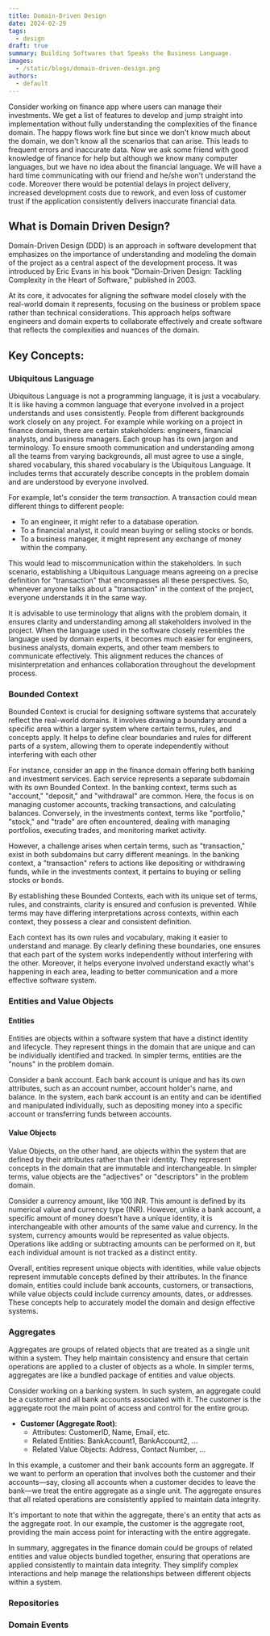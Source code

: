 ```yaml
---
title: Domain-Driven Design
date: 2024-02-29
tags:
  - design
draft: true
summary: Building Softwares that Speaks the Business Language.
images:
  - /static/blogs/domain-driven-design.png
authors:
  - default
---
```


Consider working on finance app where users can manage their investments. We get a list of features to develop and jump straight into implementation without fully understanding the complexities of the finance domain. The happy flows work fine but since we don't know much about the domain, we don't know all the scenarios that can arise. This leads to frequent errors and inaccurate data. Now we ask some friend with good knowledge of finance for help but although we know many computer languages, but we have no idea about the financial language. We will have a hard time communicating with our friend and he/she won't understand the code. Moreover there would be potential delays in project delivery, increased development costs due to rework, and even loss of customer trust if the application consistently delivers inaccurate financial data.

## What is Domain Driven Design?

Domain-Driven Design (DDD) is an approach in software development that emphasizes on the importance of understanding and modeling the domain of the project as a central aspect of the development process. It was introduced by Eric Evans in his book "Domain-Driven Design: Tackling Complexity in the Heart of Software," published in 2003.

At its core, it advocates for aligning the software model closely with the real-world domain it represents, focusing on the business or problem space rather than technical considerations. This approach helps software engineers and domain experts to collaborate effectively and create software that reflects the complexities and nuances of the domain.

## Key Concepts:

### Ubiquitous Language

Ubiquitous Language is not a programming language, it is just a vocabulary. It is like having a common language that everyone involved in a project understands and uses consistently. People from different backgrounds work closely on any project. For example while working on a project in finance domain, there are certain stakeholders: engineers, financial analysts, and business managers. Each group has its own jargon and terminology.
To ensure smooth communication and understanding among all the teams from varying backgrounds, all must agree to use a single, shared vocabulary, this shared vocabulary is the Ubiquitous Language. It includes terms that accurately describe concepts in the problem domain and are understood by everyone involved.

For example, let's consider the term _transaction_. A transaction could mean different things to different people:

- To an engineer, it might refer to a database operation.
- To a financial analyst, it could mean buying or selling stocks or bonds.
- To a business manager, it might represent any exchange of money within the company.

This would lead to miscommunication within the stakeholders. In such scenario, establishing a Ubiquitous Language means agreeing on a precise definition for "transaction" that encompasses all these perspectives. So, whenever anyone talks about a "transaction" in the context of the project, everyone understands it in the same way.

It is advisable to use terminology that aligns with the problem domain, it ensures clarity and understanding among all stakeholders involved in the project. When the language used in the software closely resembles the language used by domain experts, it becomes much easier for engineers, business analysts, domain experts, and other team members to communicate effectively. This alignment reduces the chances of misinterpretation and enhances collaboration throughout the development process.

### Bounded Context

Bounded Context is crucial for designing software systems that accurately reflect the real-world domains. It involves drawing a boundary around a specific area within a larger system where certain terms, rules, and concepts apply. It helps to define clear boundaries and rules for different parts of a system, allowing them to operate independently without interfering with each other

For instance, consider an app in the finance domain offering both banking and investment services. Each service represents a separate subdomain with its own Bounded Context. In the banking context, terms such as "account," "deposit," and "withdrawal" are common. Here, the focus is on managing customer accounts, tracking transactions, and calculating balances. Conversely, in the investments context, terms like "portfolio," "stock," and "trade" are often encountered, dealing with managing portfolios, executing trades, and monitoring market activity.

However, a challenge arises when certain terms, such as "transaction," exist in both subdomains but carry different meanings. In the banking context, a "transaction" refers to actions like depositing or withdrawing funds, while in the investments context, it pertains to buying or selling stocks or bonds.

By establishing these Bounded Contexts, each with its unique set of terms, rules, and constraints, clarity is ensured and confusion is prevented. While terms may have differing interpretations across contexts, within each context, they possess a clear and consistent definition.

Each context has its own rules and vocabulary, making it easier to understand and manage. By clearly defining these boundaries, one ensures that each part of the system works independently without interfering with the other. Moreover, it helps everyone involved understand exactly what's happening in each area, leading to better communication and a more effective software system.

### Entities and Value Objects

#### Entities

Entities are objects within a software system that have a distinct identity and lifecycle. They represent things in the domain that are unique and can be individually identified and tracked. In simpler terms, entities are the "nouns" in the problem domain.

Consider a bank account. Each bank account is unique and has its own attributes, such as an account number, account holder's name, and balance. In the system, each bank account is an entity and can be identified and manipulated individually, such as depositing money into a specific account or transferring funds between accounts.

#### Value Objects

Value Objects, on the other hand, are objects within the system that are defined by their attributes rather than their identity. They represent concepts in the domain that are immutable and interchangeable. In simpler terms, value objects are the "adjectives" or "descriptors" in the problem domain.

Consider a currency amount, like 100 INR. This amount is defined by its numerical value and currency type (INR). However, unlike a bank account, a specific amount of money doesn't have a unique identity, it is interchangeable with other amounts of the same value and currency. In the system, currency amounts would be represented as value objects. Operations like adding or subtracting amounts can be performed on it, but each individual amount is not tracked as a distinct entity.

Overall, entities represent unique objects with identities, while value objects represent immutable concepts defined by their attributes. In the finance domain, entities could include bank accounts, customers, or transactions, while value objects could include currency amounts, dates, or addresses. These concepts help to accurately model the domain and design effective systems.

### Aggregates

Aggregates are groups of related objects that are treated as a single unit within a system. They help maintain consistency and ensure that certain operations are applied to a cluster of objects as a whole. In simpler terms, aggregates are like a bundled package of entities and value objects.

Consider working on a banking system. In such system, an aggregate could be a customer and all bank accounts associated with it. The customer is the aggregate root the main point of access and control for the entire group.

- **Customer (Aggregate Root)**:
  - Attributes: CustomerID, Name, Email, etc.
  - Related Entities: BankAccount1, BankAccount2, ...
  - Related Value Objects: Address, Contact Number, ...

In this example, a customer and their bank accounts form an aggregate. If we want to perform an operation that involves both the customer and their accounts—say, closing all accounts when a customer decides to leave the bank—we treat the entire aggregate as a single unit. The aggregate ensures that all related operations are consistently applied to maintain data integrity.

It's important to note that within the aggregate, there's an entity that acts as the aggregate root. In our example, the customer is the aggregate root, providing the main access point for interacting with the entire aggregate.

In summary, aggregates in the finance domain could be groups of related entities and value objects bundled together, ensuring that operations are applied consistently to maintain data integrity. They simplify complex interactions and help manage the relationships between different objects within a system.

### Repositories

### Domain Events
